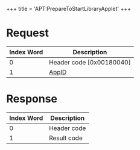 +++
title = 'APT:PrepareToStartLibraryApplet'
+++

# Request

| Index Word | Description                                    |
|------------|------------------------------------------------|
| 0          | Header code \[0x00180040\]                     |
| 1          | [AppID](NS_and_APT_Services#AppIDs "wikilink") |

# Response

| Index Word | Description |
|------------|-------------|
| 0          | Header code |
| 1          | Result code |
